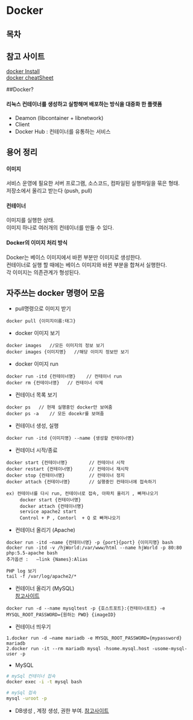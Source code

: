 # Docker

## 목차

## 참고 사이트

[docker Install](http://blog.nacyot.com/articles/2014-01-27-easy-deploy-with-docker/)   
[docker cheatSheet](https://gist.github.com/nacyot/8366310)

##Docker?
#### 리눅스 컨테이너를 생성하고 실항해며 배포하는 방식을 대중화 한 플랫폼

- Deamon (libcontainer + libnetwork)
- Client
- Docker Hub : 컨테이너를 유통하는 서비스



## 용어 정리
#### 이미지

서비스 운영에 필요한 서버 프로그램, 소스코드, 컴파일된 실행파일을 묶은 형태. <br>
저장소에서 올리고 받는다 (push, pull)

#### 컨테이너

이미지를 실행한 상태.   
이미지 하나로 여러개의 컨테이너를 만들 수 있다.  

#### Docker의 이미지 처리 방식

Docker는 베이스 이미지에서 바뀐 부분만 이미지로 생성한다.   
컨테이너로 실행 할 때에는 베이스 이미지와 바뀐 부분을 합쳐서 실행한다.   
각 이미지는 의존관계가 형성된다.   

## 자주쓰는 docker 명령어 모음

- pull명령으로 이미지 받기

``` 
docker pull {이미지이름:태그}
```

- docker 이미지 보기
``` 
docker images   //모든 이미지의 정보 보기
docker images {이미지명}   //해당 이미지 정보만 보기
```

- docker 이미지 run
```
docker run -itd {컨테이너명}    // 컨테이너 run
docker rm {컨테이너명}   // 컨테이너 삭제
```

- 컨테이너 목록 보기
```
docker ps   // 현재 실행중인 docker만 보여줌
docker ps -a    // 모든 docekr를 보여줌
```

- 컨테이너 생성, 실행
```
docker run -itd {이미지명} --name {생성할 컨테이너명}
```

- 컨테이너 시작/종료
```
docker start {컨테이너명}        // 컨테이너 시작
docker restart {컨테이너명}      // 컨테이너 재시작
docker stop {컨테이너명}         // 컨테이너 정지
docker attach {컨테이너명}       // 실행중인 컨테이너에 접속하기

ex) 컨테이너를 다시 run, 컨테이너로 접속, 아파치 올리기 , 빠져나오기
     docker start {컨테이너명}
     docker attach {컨테이너명}
     service apache2 start
     Control + P , Contorl  + Q 로 빠져나오기
```

- 컨테이너 올리기 (Apache)
```
docker run -itd —name {컨테이너명} -p {port}{port} {이미지명} bash
docker run -itd -v /hjWorld:/var/www/html --name hjWorld -p 80:80 php:5.5-apache bash
추가옵션 :   —link {Names}:Alias

PHP log 보기
tail -f /var/log/apache2/*
```

- 컨테이너 올리기 (MySQL)  
  [참고사이트](http://blog.naver.com/PostView.nhn?blogId=alice_k106&logNo=220347048673)
```
docker run -d --name mysqltest -p {호스트포트}:{컨테이너포트} -e MYSQL_ROOT_PASSWORD={원하는 PWD} {imageID}
```

- 컨테이너 띄우기
```
1.docker run -d —name mariadb -e MYSQL_ROOT_PASSWORD={mypassword} mariadb
2.docker run -it --rm mariadb mysql -hsome.mysql.host -usome-mysql-user -p 
```

- MySQL

```BASH
# mySql 컨테이너 접속
docker exec -i -t mysql bash

# mySql 접속
mysql -uroot -p
```

- DB생성 , 계정 생성, 권한 부여.
  [참고사이트](https://github.com/hyeongJuKim/TIL/blob/master/SQL%2CDB/MariaDB.md)



